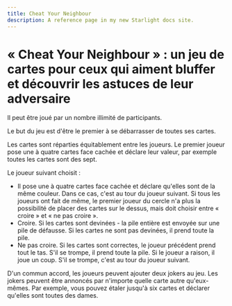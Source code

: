 ```yaml
---
title: Cheat Your Neighbour
description: A reference page in my new Starlight docs site.
---
```


# « Cheat Your Neighbour » : un jeu de cartes pour ceux qui aiment bluffer et découvrir les astuces de leur adversaire

Il peut être joué par un nombre illimité de participants.

Le but du jeu est d'être le premier à se débarrasser de toutes ses cartes.

Les cartes sont réparties équitablement entre les joueurs. Le premier joueur pose une à quatre cartes face cachée et déclare leur valeur, par exemple toutes les cartes sont des sept.

Le joueur suivant choisit :
- Il pose une à quatre cartes face cachée et déclare qu'elles sont de la même couleur. Dans ce cas, c'est au tour du joueur suivant. Si tous les joueurs ont fait de même, le premier joueur du cercle n'a plus la possibilité de placer des cartes sur le dessus, mais doit choisir entre « croire » et « ne pas croire ».
- Croire. Si les cartes sont devinées - la pile entière est envoyée sur une pile de défausse. Si les cartes ne sont pas devinées, il prend toute la pile.
- Ne pas croire. Si les cartes sont correctes, le joueur précédent prend tout le tas. S'il se trompe, il prend toute la pile.
Si le joueur a raison, il joue un coup. S'il se trompe, c'est au tour du joueur suivant.

D'un commun accord, les joueurs peuvent ajouter deux jokers au jeu. Les jokers peuvent être annoncés par n'importe quelle carte autre qu'eux-mêmes. Par exemple, vous pouvez étaler jusqu'à six cartes et déclarer qu'elles sont toutes des dames.